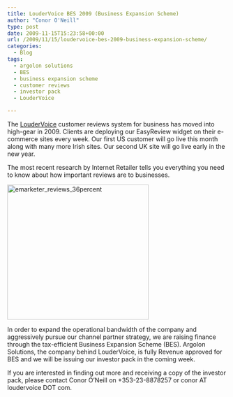 ```yaml
---
title: LouderVoice BES 2009 (Business Expansion Scheme)
author: "Conor O'Neill"
type: post
date: 2009-11-15T15:23:58+00:00
url: /2009/11/15/loudervoice-bes-2009-business-expansion-scheme/
categories:
  - Blog
tags:
  - argolon solutions
  - BES
  - business expansion scheme
  - customer reviews
  - investor pack
  - LouderVoice

---
```

The [LouderVoice][1] customer reviews system for business has moved into high-gear in 2009. Clients are deploying our EasyReview widget on their e-commerce sites every week. Our first US customer will go live this month along with many more Irish sites. Our second UK site will go live early in the new year.

The most recent research by Internet Retailer tells you everything you need to know about how important reviews are to businesses.

[<img class="aligncenter size-full wp-image-490" title="emarketer_reviews_36percent" src="http://www.loudervoice.com/wp-content/uploads/2009/11/15/loudervoice-bes-2009-business-expansion-scheme/emarketer_reviews_36percent.gif" alt="emarketer_reviews_36percent" width="324" height="309" />][2]

In order to expand the operational bandwidth of the company and aggressively pursue our channel partner strategy, we are raising finance through the tax-efficient Business Expansion Scheme (BES). Argolon Solutions, the company behind LouderVoice, is fully Revenue approved for BES and we will be issuing our investor pack in the coming week.

If you are interested in finding out more and receiving a copy of the investor pack, please contact Conor O&#8217;Neill on +353-23-8878257 or conor AT loudervoice DOT com.

 [1]: http://business.loudervoice.com/
 [2]: http://www.loudervoice.com/wp-content/uploads/2009/11/15/loudervoice-bes-2009-business-expansion-scheme/emarketer_reviews_36percent.gif